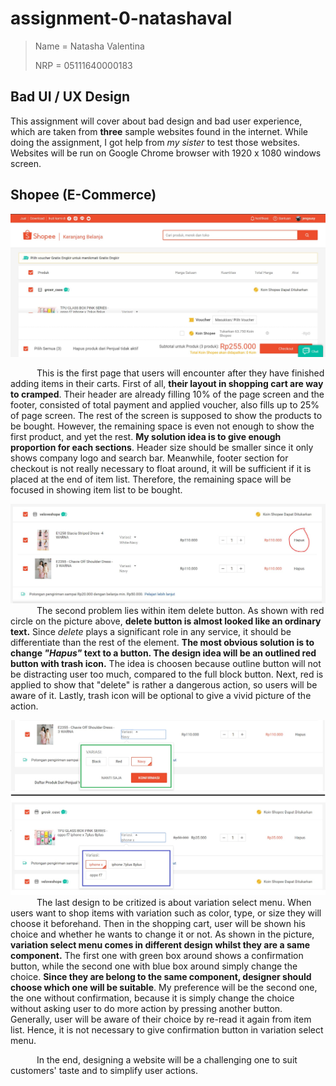 # assignment-0-natashaval
> Name = Natasha Valentina
> 
> NRP = 05111640000183

## Bad UI / UX Design
This assignment will cover about bad design and bad user experience, which are taken from **three** sample websites found in the internet. While doing the assignment, I got help from <em>my sister</em> to test those websites. </br>
Websites will be run on Google Chrome browser with 1920 x 1080 windows screen.

## Shopee (E-Commerce)
![Shopee Cart](images/shopee-cart1.JPG "Shopee Shopping Cart Layout")

&emsp;&emsp;&emsp;This is the first page that users will encounter after they have finished adding items in their carts. First of all, **their layout in shopping cart are way to cramped**. Their header are already filling 10% of the page screen and the footer, consisted of total payment and applied voucher, also fills up to 25% of page screen. The rest of the screen is supposed to show the products to be bought. However, the remaining space is even not enough to show the first product, and yet the rest. **My solution idea is to give enough proportion for each sections**. Header size should be smaller since it only shows company logo and search bar. Meanwhile, footer section for checkout is not really necessary to float around, it will be sufficient if it is placed at the end of item list. Therefore, the remaining space will be focused in showing item list to be bought.

![Shopee Cart](images/shopee-cart2.JPG "Shopping Cart Delete Button")
&emsp;&emsp;&emsp;The second problem lies within item delete button. As shown with red circle on the picture above, **delete button is almost looked like an ordinary text.** Since <em>delete </em> plays a significant role in any service, it should be differentiate than the rest of the element. **The most obvious solution is to change <em>"Hapus"</em> text to a button. The design idea will be an outlined red button with trash icon.** The idea is choosen because outline button will not be distracting user too much, compared to the full block button. Next, red is applied to show that "delete" is rather a dangerous action, so users will be aware of it. Lastly, trash icon will be optional to give a vivid picture of the action.

![Shopee Cart](images/shopee-cart3.JPG "Shopping Cart Variation Component")
&emsp;&emsp;&emsp;The last design to be critized is about variation select menu. When users want to shop items with variation such as color, type, or size they will choose it beforehand. Then in the shopping cart, user will be shown his choice and whether he wants to change it or not. As shown in the picture, **variation select menu comes in different design whilst they are a same component.** The first one with green box around shows a confirmation button, while the second one with blue box around simply change the choice. **Since they are belong to the same component, designer should choose which one will be suitable**. My preference will be the second one, the one without confirmation, because it is simply change the choice without asking user to do more action by pressing another button. Generally, user will be aware of their choice by re-read it again from item list. Hence, it is not necessary to give confirmation button in variation select menu.

&emsp;&emsp;&emsp;In the end, designing a website will be a challenging one to suit customers' taste and to simplify user actions.